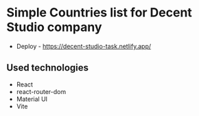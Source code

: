 # Simple Countries list for Decent Studio company

- Deploy - https://decent-studio-task.netlify.app/

## Used technologies
- React
- react-router-dom
- Material UI
- Vite
